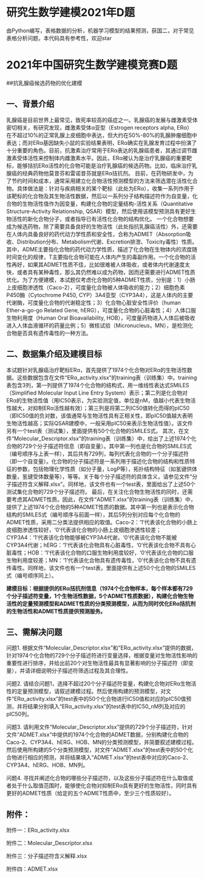 # 研究生数学建模2021年D题

由Python编写，表格数据的分析，机器学习模型的结果预测，获国二，对于常见表格分析问题，本代码具有参考性，欢迎star

# 2021年中国研究生数学建模竞赛D题
##抗乳腺癌候选药物的优化建模
## 一、背景介绍
乳腺癌是目前世界上最常见，致死率较高的癌症之一。乳腺癌的发展与雌激素受体密切相关，有研究发现，雌激素受体α亚型（Estrogen receptors alpha, ERα）在不超过10%的正常乳腺上皮细胞中表达，但大约在50%-80%的乳腺肿瘤细胞中表达；而对ERα基因缺失小鼠的实验结果表明，ERα确实在乳腺发育过程中扮演了十分重要的角色。目前，抗激素治疗常用于ERα表达的乳腺癌患者，其通过调节雌激素受体活性来控制体内雌激素水平。因此，ERα被认为是治疗乳腺癌的重要靶标，能够拮抗ERα活性的化合物可能是治疗乳腺癌的候选药物。比如，临床治疗乳腺癌的经典药物他莫昔芬和雷诺昔芬就是ERα拮抗剂。
目前，在药物研发中，为了节约时间和成本，通常采用建立化合物活性预测模型的方法来筛选潜在活性化合物。具体做法是：针对与疾病相关的某个靶标（此处为ERα），收集一系列作用于该靶标的化合物及其生物活性数据，然后以一系列分子结构描述符作为自变量，化合物的生物活性值作为因变量，构建化合物的定量结构-活性关系（Quantitative Structure-Activity Relationship, QSAR）模型，然后使用该模型预测具有更好生物活性的新化合物分子，或者指导已有活性化合物的结构优化。
一个化合物想要成为候选药物，除了需要具备良好的生物活性（此处指抗乳腺癌活性）外，还需要在人体内具备良好的药代动力学性质和安全性，合称为ADMET（Absorption吸收、Distribution分布、Metabolism代谢、Excretion排泄、Toxicity毒性）性质。其中，ADME主要指化合物的药代动力学性质，描述了化合物在生物体内的浓度随时间变化的规律，T主要指化合物可能在人体内产生的毒副作用。一个化合物的活性再好，如果其ADMET性质不佳，比如很难被人体吸收，或者体内代谢速度太快，或者具有某种毒性，那么其仍然难以成为药物，因而还需要进行ADMET性质优化。为了方便建模，本试题仅考虑化合物的5种ADMET性质，分别是：1）小肠上皮细胞渗透性（Caco-2），可度量化合物被人体吸收的能力；2）细胞色素P450酶（Cytochrome P450, CYP）3A4亚型（CYP3A4），这是人体内的主要代谢酶，可度量化合物的代谢稳定性；3）化合物心脏安全性评价（human Ether-a-go-go Related Gene, hERG），可度量化合物的心脏毒性；4）人体口服生物利用度（Human Oral Bioavailability, HOB），可度量药物进入人体后被吸收进入人体血液循环的药量比例；5）微核试验（Micronucleus，MN），是检测化合物是否具有遗传毒性的一种方法。
## 二、数据集介绍及建模目标
本试题针对乳腺癌治疗靶标ERα，首先提供了1974个化合物对ERα的生物活性数据。这些数据包含在文件“ERα_activity.xlsx”的training表（训练集）中。training表包含3列，第一列提供了1974个化合物的结构式，用一维线性表达式SMILES（Simplified Molecular Input Line Entry System）表示；第二列是化合物对ERα的生物活性值（用IC50表示，为实验测定值，单位是nM，值越小代表生物活性越大，对抑制ERα活性越有效）；第三列是将第二列IC50值转化而得的pIC50（即IC50值的负对数，该值通常与生物活性具有正相关性，即pIC50值越大表明生物活性越高；实际QSAR建模中，一般采用pIC50来表示生物活性值）。该文件另有一个test表（测试集），里面提供有50个化合物的SMILES式。
其次，在文件“Molecular_Descriptor.xlsx”的training表（训练集）中，给出了上述1974个化合物的729个分子描述符信息（即自变量）。其中第一列也是化合物的SMILES式（编号顺序与上表一样），其后共有729列，每列代表化合物的一个分子描述符（即一个自变量）。化合物的分子描述符是一系列用于描述化合物的结构和性质特征的参数，包括物理化学性质（如分子量，LogP等），拓扑结构特征（如氢键供体数量，氢键受体数量等），等等。关于每个分子描述符的具体含义，请参见文件“分子描述符含义解释.xlsx”。同样地，该文件也有一个test表，里面给出了上述50个测试集化合物的729个分子描述符。
最后，在关注化合物生物活性的同时，还需要考虑其ADMET性质。因此，在文件“ADMET.xlsx”的training表（训练集）中，提供了上述1974个化合物的5种ADMET性质的数据。其中第一列也是表示化合物结构的SMILES式（编号顺序与前面一样），其后5列分别对应每个化合物的ADMET性质，采用二分类法提供相应的取值。Caco-2：‘1’代表该化合物的小肠上皮细胞渗透性较好，‘0’代表该化合物的小肠上皮细胞渗透性较差；CYP3A4：‘1’代表该化合物能够被CYP3A4代谢，‘0’代表该化合物不能被CYP3A4代谢；hERG：‘1’代表该化合物具有心脏毒性，‘0’代表该化合物不具有心脏毒性；HOB：‘1’代表该化合物的口服生物利用度较好，‘0’代表该化合物的口服生物利用度较差；MN：‘1’代表该化合物具有遗传毒性，‘0’代表该化合物不具有遗传毒性。同样地，该文件也有一个test表，里面提供有上述50个化合物的SMILES式（编号顺序同上）。

**建模目标：根据提供的ERα拮抗剂信息（1974个化合物样本，每个样本都有729个分子描述符变量，1个生物活性数据，5个ADMET性质数据），构建化合物生物活性的定量预测模型和ADMET性质的分类预测模型，从而为同时优化ERα拮抗剂的生物活性和ADMET性质提供预测服务。**

## 三、需解决问题
问题1. 根据文件“Molecular_Descriptor.xlsx”和“ERα_activity.xlsx”提供的数据，针对1974个化合物的729个分子描述符进行变量选择，根据变量对生物活性影响的重要性进行排序，并给出前20个对生物活性最具有显著影响的分子描述符（即变量），并请详细说明分子描述符筛选过程及其合理性。

问题2. 请结合问题1，选择不超过20个分子描述符变量，构建化合物对ERα生物活性的定量预测模型，请叙述建模过程。然后使用构建的预测模型，对文件“ERα_activity.xlsx”的test表中的50个化合物进行IC50值和对应的pIC50值预测，并将结果分别填入“ERα_activity.xlsx”的test表中的IC50_nM列及对应的pIC50列。

问题3. 请利用文件“Molecular_Descriptor.xlsx”提供的729个分子描述符，针对文件“ADMET.xlsx”中提供的1974个化合物的ADMET数据，分别构建化合物的Caco-2、CYP3A4、hERG、HOB、MN的分类预测模型，并简要叙述建模过程。然后使用所构建的5个分类预测模型，对文件“ADMET.xlsx”的test表中的50个化合物进行相应的预测，并将结果填入“ADMET.xlsx”的test表中对应的Caco-2、CYP3A4、hERG、HOB、MN列。

问题4. 寻找并阐述化合物的哪些分子描述符，以及这些分子描述符在什么取值或者处于什么取值范围时，能够使化合物对抑制ERα具有更好的生物活性，同时具有更好的ADMET性质（给定的五个ADMET性质中，至少三个性质较好）。

## 附件：
附件一：ERα_activity.xlsx

附件二：Molecular_Descriptor.xlsx

附件三：分子描述符含义解释.xlsx

附件四：ADMET.xlsx



